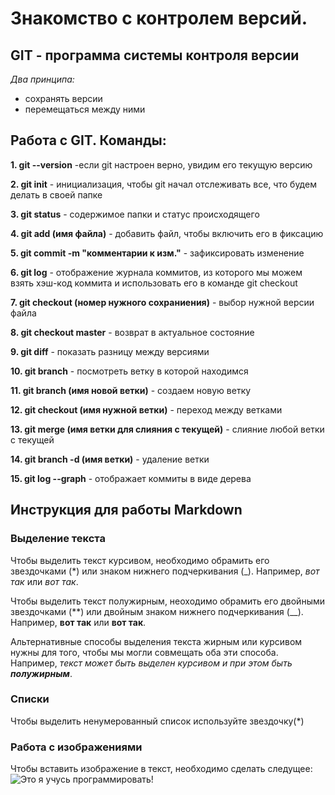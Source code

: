 # Знакомство с контролем версий.

## GIT - программа системы контроля версии

*Два принципа:*

* сохранять версии
* перемещаться между ними

## Работа с GIT. Команды:

**1. git --version**  -если git настроен верно, увидим его текущую версию

**2. git init** - инициализация, чтобы git начал отслеживать все, что будем делать в своей папке

**3. git status** - содержимое папки и статус происходящего

**4. git add (имя файла)** - добавить файл, чтобы включить его в фиксацию 

**5. git commit -m "комментарии к изм."** - зафиксировать изменение

**6. git log** - отображение журнала коммитов, из которого мы можем взять хэш-код коммита и использовать его в команде git checkout

**7. git checkout (номер нужного сохраниения)** - выбор нужной версии файла

**8. git checkout master** - возврат в актуальное состояние

**9. git diff** - показать разницу между версиями

**10. git branch** - посмотреть ветку в которой находимся

**11. git branch (имя новой ветки)** - создаем новую ветку

**12. git checkout (имя нужной ветки)** - переход между ветками

**13. git merge (имя ветки для слияния с текущей)** - слияние любой ветки с текущей

**14. git branch -d (имя ветки)** - удаление ветки

**15. git log --graph** - отображает коммиты в виде дерева

## Инструкция для работы Markdown

### Выделение текста 

Чтобы выделить текст курсивом, необходимо обрамить его звездочками (*) или знаком нижнего подчеркивания (_). Например, *вот так* или _вот так_.


Чтобы выделить текст полужирным, неоходимо обрамить его двойными звездочками (**) или двойным знаком нижнего подчеркивания (__). Например, **вот так** или __вот так__.

Альтернативные способы выделения текста жирным или курсивом нужны для того, чтобы мы могли совмещать оба эти способа. Например, _текст может быть выделен курсивом и при этом быть **полужирным**_.

### Списки

Чтобы выделить ненумерованный список используйте звездочку(*)

### Работа с изображениями

Чтобы вставить изображение в текст, необходимо сделать следущее: ![Это я учусь программировать!](%D0%BF%D1%80%D0%BE%D0%B3%D1%80%D0%B0%D0%BC%D0%BC%D0%B8%D1%81%D1%82.jpg)






